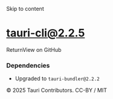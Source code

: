 Skip to content
# tauri-cli@2.2.5
ReturnView on GitHub
### Dependencies
  * Upgraded to `tauri-bundler@2.2.2`


© 2025 Tauri Contributors. CC-BY / MIT
